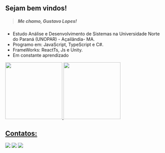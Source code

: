  ## Sejam bem vindos!
 > ##### Me chamo, Gustavo Lopes!

* Estudo Análise e Desenvolvimento de Sistemas na Universidade Norte do Paraná (UNOPAR) - Açailândia- MA.
* Programo em: JavaScript, TypeScript e C#.
* FrameWorks: ReactTs, Js e Unity.
* Em constante aprendizado

<div>
<a href="https://github.com/glopes7">
<img height="180em" src="https://github-readme-stats.vercel.app/api/top-langs/?username=glopes7&layout=compact&langs_count=7&theme=dracula"/>
<img height="180em" src="https://github-readme-stats.vercel.app/api?username=glopes7&show_icons=true&theme=dracula&include_all_commits=true&count_private=true"/>
</div>

## Contatos:

<div>

<a href="https://instagram.com/gustavodsl_14" target="_blank"><img src="https://img.shields.io/badge/-Instagram-%23E4405F?style=for-the-badge&logo=instagram&logoColor=white" target="_blank"></a>
<a href = "mailto:contato@gustavoclash3@gmail.com"><img src="https://img.shields.io/badge/Gmail-D14836?style=for-the-badge&logo=gmail&logoColor=white" target="_blank"></a>
<a href="(https://www.linkedin.com/in/gustavo-lopes-45a2ab210/)" target="_blank"><img src="https://img.shields.io/badge/-LinkedIn-%230077B5?style=for-the-badge&logo=linkedin&logoColor=white" target="_blank"></a>   
</div>
